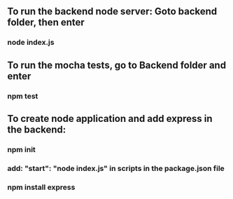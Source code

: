 ## To run the backend node server: Goto backend folder, then enter
### node index.js

## To run the mocha tests, go to Backend folder and enter
### npm test

## To create node application and add express in the backend:
### npm init
### add: "start": "node index.js" in scripts in the package.json file
### npm install express